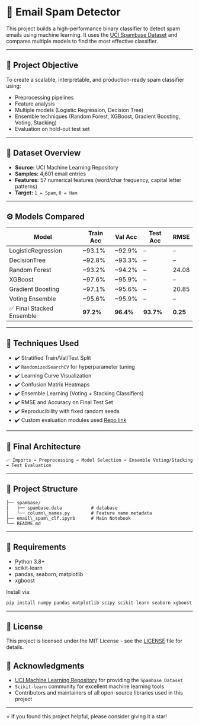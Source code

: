 # 📧 Email Spam Detector

This project builds a high-performance binary classifier to detect spam emails using machine learning. It uses the [UCI Spambase Dataset](https://archive.ics.uci.edu/dataset/94/spambase) and compares multiple models to find the most effective classifier.

---

## 🧠 Project Objective

To create a scalable, interpretable, and production-ready spam classifier using:
- Preprocessing pipelines
- Feature analysis
- Multiple models (Logistic Regression, Decision Tree)
- Ensemble techniques (Random Forest, XGBoost, Gradient Boosting, Voting, Stacking)
- Evaluation on hold-out test set

---

## 📂 Dataset Overview

- **Source:** UCI Machine Learning Repository  
- **Samples:** 4,601 email entries  
- **Features:** 57 numerical features (word/char frequency, capital letter patterns)  
- **Target:** `1 = Spam`, `0 = Ham`

---

## ⚙️ Models Compared

| Model              | Train Acc | Val Acc | Test Acc | RMSE    |
|-------------------|-----------|---------|----------|---------|
| LogisticRegression| ~93.1%    | ~92.9%  | –        | –       |
| DecisionTree       | ~92.8%   | ~93.3%  | –        | –       |
| Random Forest      | ~93.2%   | ~94.2%  | –        | 24.08   |
| XGBoost            | ~97.6%   | ~95.9%  | –        | –       |
| Gradient Boosting  | ~97.1%   | ~95.6%  | –        | 20.85   |
| Voting Ensemble    | ~95.6%   | ~95.9%  | –        | –       |
| ✅ Final Stacked Ensemble | **97.2%** | **96.4%** | **93.7%** | **0.25** |

---

## 🧪 Techniques Used

- ✔️ Stratified Train/Val/Test Split  
- ✔️ `RandomizedSearchCV` for hyperparameter tuning  
- ✔️ Learning Curve Visualization  
- ✔️ Confusion Matrix Heatmaps  
- ✔️ Ensemble Learning (Voting + Stacking Classifiers)  
- ✔️ RMSE and Accuracy on Final Test Set  
- ✔️ Reproducibility with fixed random seeds
- ✔️ Custom evaluation modules used [Repo link](https://github.com/mayukhchatterjee7029/my_debuggers)

---

## 🧩 Final Architecture

```
✅ Imports ➡️ Preprocessing ➡️ Model Selection ➡️ Ensemble Voting/Stacking ➡️ Test Evaluation
```

---
## 🧃 Project Structure

```
├── spambase/
|   ├── spambase.data           # database
│   └── column\_names.py        # Feature name metadata
├── email\_spam\_clf.ipynb      # Main Notebook
└── README.md
```

---
## 📌 Requirements

* Python 3.8+
* scikit-learn
* pandas, seaborn, matplotlib
* xgboost

Install via:

```bash
pip install numpy pandas matplotlib scipy scikit-learn seaborn xgboost
```

---
## 📄 License

This project is licensed under the MIT License - see the [LICENSE](LICENSE) file for details.

## 🙏 Acknowledgments

- [UCI Machine Learning Repository](https://archive.ics.uci.edu/) for providing the `Spambase Dataset`
- `Scikit-learn` community for excellent machine learning tools
- Contributors and maintainers of all open-source libraries used in this project

---

⭐ If you found this project helpful, please consider giving it a star!

